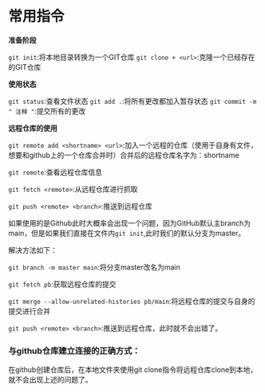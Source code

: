 # 常用指令
**准备阶段**

```git init```:将本地目录转换为一个GIT仓库
```git clone + <url>```:克隆一个已经存在的GIT仓库

**使用状态**

```git status```:查看文件状态
```git add .```:将所有更改都加入暂存状态
```git commit -m " 注释 "```:提交所有的更改

**远程仓库的使用**

```git remote add <shortname> <url>```:加入一个远程的仓库（使用于自身有文件，想要和github上的一个仓库合并时）合并后的远程仓库名字为：shortname


```git remote```:查看远程仓库信息

```git fetch <remote>```:从远程仓库进行抓取

```git push <remote> <branch>```:推送到远程仓库

如果使用的是Github此时大概率会出现一个问题，因为GitHub默认主branch为main，但是如果我们直接在文件内```git init```,此时我们的默认分支为master。

解决方法如下：

```git branch -m master main```:将分支master改名为main


```git fetch pb```:获取远程仓库的提交


```git merge --allow-unrelated-histories pb/main```:将远程仓库的提交与自身的提交进行合并


```git push <remote> <branch>```:推送到远程仓库，此时就不会出错了。


### 与github仓库建立连接的正确方式：
在github创建仓库后，在本地文件夹使用git clone指令将远程仓库clone到本地，就不会出现上述的问题了。

